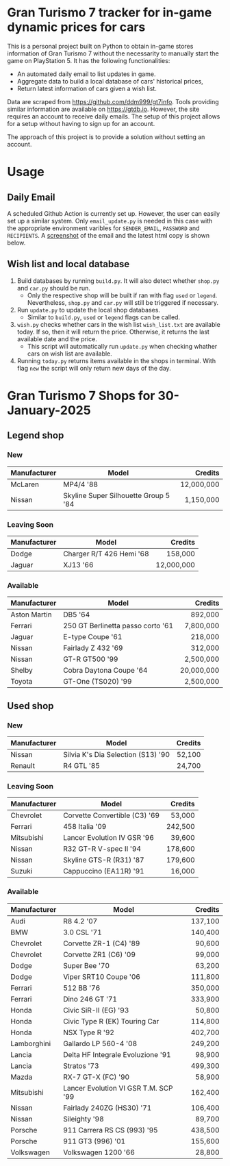 # Gran Turismo 7 tracker for in-game dynamic prices for cars

This is a personal project built on Python to obtain in-game stores information of Gran Turismo 7 without the necessarity to manually start the game on PlayStation 5. It has the following functionalities:

- An automated daily email to list updates in game.
- Aggregate data to build a local database of cars' historical prices,
- Return latest information of cars given a wish list.

Data are scraped from https://github.com/ddm999/gt7info. Tools providing similar information are available on https://gtdb.io. However, the site requires an account to receive daily emails. The setup of this project allows for a setup without having to sign up for an account.

The approach of this project is to provide a solution without setting an account.

# Usage

## Daily Email

A scheduled Github Action is currently set up. However, the user can easily set up a similar system. Only `email_update.py` is needed in this case with the appropriate environment varibles for `SENDER_EMAIL`, `PASSWORD` and `RECIPIENTS`. A [screenshot](https://raw.githubusercontent.com/marcohoucheng/Gran-Turismo-7-Price-Tracker/main/data/email_screenshot.png) of the email and the latest html copy is shown below.

## Wish list and local database

1. Build databases by running `build.py`. It will also detect whether `shop.py` and `car.py` should be run.
    - Only the respective shop will be built if ran with flag `used` or `legend`. Nevertheless, `shop.py` and `car.py` will still be triggered if necessary.
2. Run `update.py` to update the local shop databases.
    - Similar to `build.py`, `used` or `legend` flags can be called.
3. `wish.py` checks whether cars in the wish list `wish_list.txt` are available today. If so, then it will return the price. Otherwise, it returns the last available date and the price.
    - This script will automatically run `update.py` when checking whather cars on wish list are available.
4. Running `today.py` returns items available in the shops in terminal. With flag `new` the script will only return new days of the day.


# Gran Turismo 7 Shops for 30-January-2025



## Legend shop

### New
 | Manufacturer | Model | Credits |
 | --- | --- | --: |
|McLaren|MP4/4 '88|12,000,000|
|Nissan|Skyline Super Silhouette Group 5 '84|1,150,000|

### Leaving Soon
 | Manufacturer | Model | Credits |
 | --- | --- | --: |
|Dodge|Charger R/T 426 Hemi '68|158,000|
|Jaguar|XJ13 '66|12,000,000|

### Available
 | Manufacturer | Model | Credits |
 | --- | --- | --: |
|Aston Martin|DB5 '64|892,000|
|Ferrari|250 GT Berlinetta passo corto '61|7,800,000|
|Jaguar|E-type Coupe '61|218,000|
|Nissan|Fairlady Z 432 '69|312,000|
|Nissan|GT-R GT500 '99|2,500,000|
|Shelby|Cobra Daytona Coupe '64|20,000,000|
|Toyota|GT-One (TS020) '99|2,500,000|


## Used shop

### New
 | Manufacturer | Model | Credits |
 | --- | --- | --: |
|Nissan|Silvia K's Dia Selection (S13) '90|52,100|
|Renault|R4 GTL '85|24,700|

### Leaving Soon
 | Manufacturer | Model | Credits |
 | --- | --- | --: |
|Chevrolet|Corvette Convertible (C3) '69|53,000|
|Ferrari|458 Italia '09|242,500|
|Mitsubishi|Lancer Evolution IV GSR '96|39,600|
|Nissan|R32 GT-R V-spec II '94|178,600|
|Nissan|Skyline GTS-R (R31) '87|179,600|
|Suzuki|Cappuccino (EA11R) '91|16,000|

### Available
 | Manufacturer | Model | Credits |
 | --- | --- | --: |
|Audi|R8 4.2 '07|137,100|
|BMW|3.0 CSL '71|140,400|
|Chevrolet|Corvette ZR-1 (C4) '89|90,600|
|Chevrolet|Corvette ZR1 (C6) '09|99,000|
|Dodge|Super Bee '70|63,200|
|Dodge|Viper SRT10 Coupe '06|111,800|
|Ferrari|512 BB '76|350,000|
|Ferrari|Dino 246 GT '71|333,900|
|Honda|Civic SiR-II (EG) '93|50,800|
|Honda|Civic Type R (EK) Touring Car|114,800|
|Honda|NSX Type R '92|402,700|
|Lamborghini|Gallardo LP 560-4 '08|249,200|
|Lancia|Delta HF Integrale Evoluzione '91|98,900|
|Lancia|Stratos '73|499,300|
|Mazda|RX-7 GT-X (FC) '90|58,900|
|Mitsubishi|Lancer Evolution VI GSR T.M. SCP '99|162,400|
|Nissan|Fairlady 240ZG (HS30) '71|106,400|
|Nissan|Sileighty '98|89,700|
|Porsche|911 Carrera RS CS (993) '95|438,500|
|Porsche|911 GT3 (996) '01|155,600|
|Volkswagen|Volkswagen 1200 '66|28,800|
